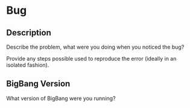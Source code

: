 # Bug

## Description

Describe the problem, what were you doing when you noticed the bug?

Provide any steps possible used to reproduce the error (ideally in an isolated fashion).

## BigBang Version

What version of BigBang were you running?
